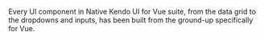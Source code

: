  Every UI component in Native Kendo UI for Vue suite, from the data grid to the dropdowns and inputs, has been built from the ground-up specifically for Vue. 